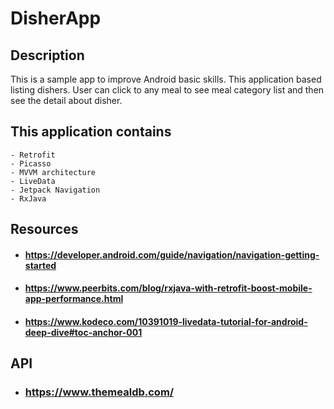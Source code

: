 # DisherApp

## Description

This is a sample app to improve Android basic skills.
This application based listing dishers. User can click to any meal to see meal category list and then see the detail about disher.


## This application contains

    - Retrofit
    - Picasso
    - MVVM architecture
    - LiveData
    - Jetpack Navigation
    - RxJava


## Resources

- #### https://developer.android.com/guide/navigation/navigation-getting-started
- #### https://www.peerbits.com/blog/rxjava-with-retrofit-boost-mobile-app-performance.html
- #### https://www.kodeco.com/10391019-livedata-tutorial-for-android-deep-dive#toc-anchor-001


## API
- ### https://www.themealdb.com/
